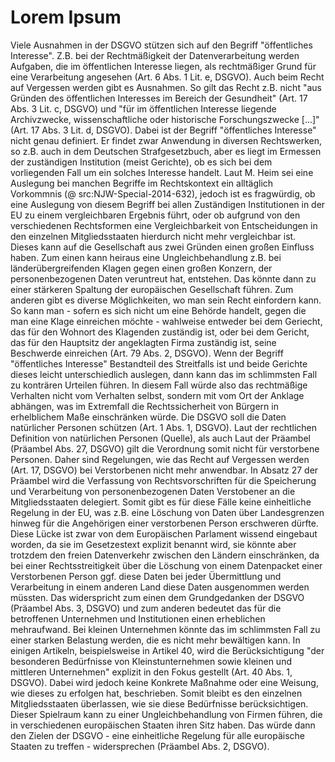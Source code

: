 # Lorem Ipsum

Viele Ausnahmen in der DSGVO stützen sich auf den Begriff "öffentliches Interesse". Z.B. bei der Rechtmäßigkeit der Datenverarbeitung werden Aufgaben, die im öffentlichen Interesse liegen, als rechtmäßiger Grund für eine Verarbeitung angesehen (Art. 6 Abs. 1 Lit. e, DSGVO). Auch beim Recht auf Vergessen werden gibt es Ausnahmen. So gilt das Recht z.B. nicht "aus Gründen des öffentlichen Interesses im Bereich der Gesundheit" (Art. 17 Abs. 3 Lit. c, DSGVO) und "für im öffentlichen Interesse liegende Archivzwecke, wissenschaftliche oder historische Forschungszwecke [...]" (Art. 17 Abs. 3 Lit. d, DSGVO). Dabei ist der Begriff "öffentliches Interesse" nicht genau definiert. Er findet zwar Anwendung in diversen Rechtswerken, so z.B. auch in dem Deutschen Strafgesetzbuch, aber es liegt im Ermessen der zuständigen Institution (meist Gerichte), ob es sich bei dem vorliegenden Fall um ein solches Interesse handelt. Laut M. Heim sei eine Auslegung bei manchen Begriffe im Rechtskontext ein alltäglich Vorkommnis (@ src:NJW-Special-2014-632), jedoch ist es fragwürdig, ob eine Auslegung von diesem Begriff bei allen Zuständigen Institutionen in der EU zu einem vergleichbaren Ergebnis führt, oder ob aufgrund von den verschiedenen Rechtsformen eine Vergleichbarkeit von Entscheidungen in den einzelnen Mitgliedsstaaten hierdurch nicht mehr vergleichbar ist. Dieses kann auf die Gesellschaft aus zwei Gründen einen großen Einfluss haben. Zum einen kann heiraus eine Ungleichbehandlung z.B. bei länderübergreifenden Klagen gegen einen großen Konzern, der personenbezogenen Daten veruntreut hat, entstehen. Das könnte dann zu einer stärkeren Spaltung der europäischen Gesellschaft führen. Zum anderen gibt es diverse Möglichkeiten, wo man sein Recht einfordern kann. So kann man - sofern es sich nicht um eine Behörde handelt, gegen die man eine Klage einreichen möchte - wahlweise entweder bei dem Geriecht, das für den Wohnort des Klagenden zuständig ist, oder bei dem Gericht, das für den Hauptsitz der angeklagten Firma zuständig ist, seine Beschwerde einreichen (Art. 79 Abs. 2, DSGVO). Wenn der Begriff "öffentliches Interesse" Bestandteil des Streitfalls ist und beide Gerichte dieses leicht unterschiedlich auslegen, dann kann das im schlimmsten Fall zu konträren Urteilen führen. In diesem Fall würde also das rechtmäßige Verhalten nicht vom Verhalten selbst, sondern mit vom Ort der Anklage abhängen, was im Extremfall die Rechtssicherheit von Bürgern in erhelblichem Maße einschränken würde.
Die DSGVO soll die Daten natürlicher Personen schützen (Art. 1 Abs. 1, DSGVO). Laut der rechtlichen Definition von natürlichen Personen (Quelle), als auch Laut der Präambel (Präambel Abs. 27, DSGVO) gilt die Verordnung somit nicht für verstorbene Personen. Daher sind Regelungen, wie das Recht auf Vergessen werden (Art. 17, DSGVO) bei Verstorbenen nicht mehr anwendbar. In Absatz 27 der Präambel wird die Verfassung von Rechtsvorschriften für die Speicherung und Verarbeitung von personenbezogenen Daten Verstobener an die Mitgliedsstaaten delegiert. Somit gibt es für diese Fälle keine einheitliche Regelung in der EU, was z.B. eine Löschung von Daten über Landesgrenzen hinweg für die Angehörigen einer verstorbenen Person erschweren dürfte. Diese Lücke ist zwar von dem Europäischen Parlament wissend eingebaut worden, da sie im Gesetzestext explizit benannt wird, sie könnte aber trotzdem den freien Datenverkehr zwischen den Ländern einschränken, da bei einer Rechtsstreitigkeit über die Löschung von einem Datenpacket einer Verstorbenen Person ggf. diese Daten bei jeder Übermittlung und Verarbeitung in einem anderen Land diese Daten ausgenommen werden müssten. Das widerspricht zum einen dem Grundgedanken der DSGVO (Präambel Abs. 3, DSGVO) und zum anderen bedeutet das für die betroffenen Unternehmen und Institutionen einen erheblichen mehraufwand. Bei kleinen Unternehmen könnte das im schlimmsten Fall zu einer starken Belastung werden, die es nicht mehr bewältigen kann.
In einigen Artikeln, beispielsweise in Artikel 40, wird die Berücksichtigung "der besonderen Bedürfnisse von Kleinstunternehmen sowie kleinen und mittleren Unternehmen" explizit in den Fokus gestellt (Art. 40 Abs. 1, DSGVO). Dabei wird jedoch keine Konkrete Maßnahme oder eine Weisung, wie dieses zu erfolgen hat, beschrieben. Somit bleibt es den einzelnen Mitgliedsstaaten überlassen, wie sie diese Bedürfnisse berücksichtigen. Dieser Spielraum kann zu einer Ungleichbehandlung von Firmen führen, die in verschiedenen europäischen Staaten ihren Sitz haben. Das würde dann den Zielen der DSGVO - eine einheitliche Regelung für alle europäische Staaten zu treffen - widersprechen (Präambel Abs. 2, DSGVO).

